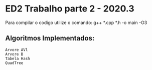 # ED2 Trabalho parte 2 - 2020.3

Para compilar o codigo utilize o comando:
g++ *.cpp *.h -o main -O3
## Algoritmos Implementados:
    Arvore AVl
    Arvore B
    Tabela Hash
    QuadTree
